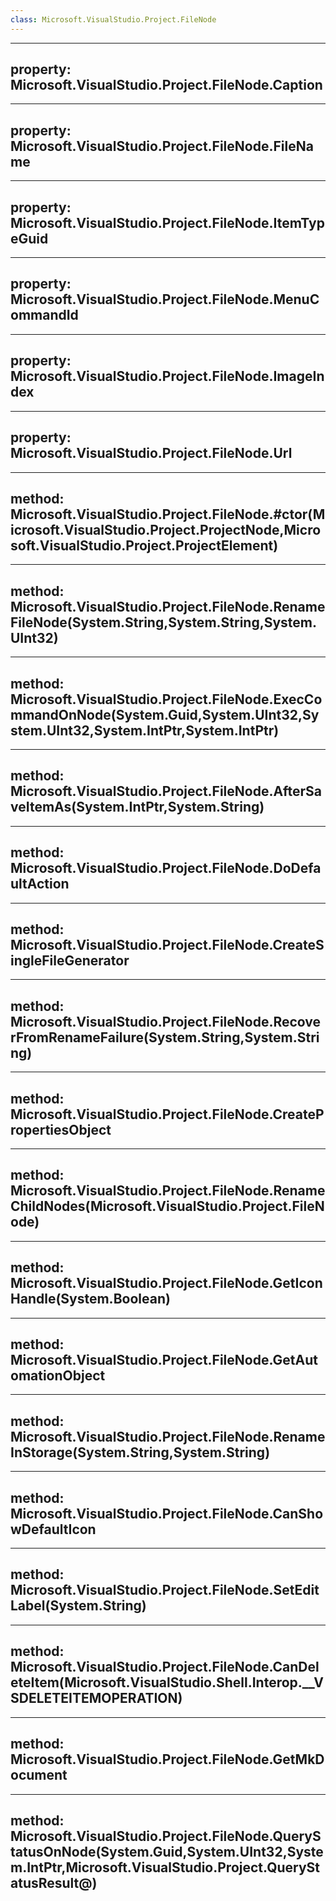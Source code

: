 ```yaml
---
class: Microsoft.VisualStudio.Project.FileNode
---
```


---
property: Microsoft.VisualStudio.Project.FileNode.Caption
---

---
property: Microsoft.VisualStudio.Project.FileNode.FileName
---

---
property: Microsoft.VisualStudio.Project.FileNode.ItemTypeGuid
---

---
property: Microsoft.VisualStudio.Project.FileNode.MenuCommandId
---

---
property: Microsoft.VisualStudio.Project.FileNode.ImageIndex
---

---
property: Microsoft.VisualStudio.Project.FileNode.Url
---

---
method: Microsoft.VisualStudio.Project.FileNode.#ctor(Microsoft.VisualStudio.Project.ProjectNode,Microsoft.VisualStudio.Project.ProjectElement)
---

---
method: Microsoft.VisualStudio.Project.FileNode.RenameFileNode(System.String,System.String,System.UInt32)
---

---
method: Microsoft.VisualStudio.Project.FileNode.ExecCommandOnNode(System.Guid,System.UInt32,System.UInt32,System.IntPtr,System.IntPtr)
---

---
method: Microsoft.VisualStudio.Project.FileNode.AfterSaveItemAs(System.IntPtr,System.String)
---

---
method: Microsoft.VisualStudio.Project.FileNode.DoDefaultAction
---

---
method: Microsoft.VisualStudio.Project.FileNode.CreateSingleFileGenerator
---

---
method: Microsoft.VisualStudio.Project.FileNode.RecoverFromRenameFailure(System.String,System.String)
---

---
method: Microsoft.VisualStudio.Project.FileNode.CreatePropertiesObject
---

---
method: Microsoft.VisualStudio.Project.FileNode.RenameChildNodes(Microsoft.VisualStudio.Project.FileNode)
---

---
method: Microsoft.VisualStudio.Project.FileNode.GetIconHandle(System.Boolean)
---

---
method: Microsoft.VisualStudio.Project.FileNode.GetAutomationObject
---

---
method: Microsoft.VisualStudio.Project.FileNode.RenameInStorage(System.String,System.String)
---

---
method: Microsoft.VisualStudio.Project.FileNode.CanShowDefaultIcon
---

---
method: Microsoft.VisualStudio.Project.FileNode.SetEditLabel(System.String)
---

---
method: Microsoft.VisualStudio.Project.FileNode.CanDeleteItem(Microsoft.VisualStudio.Shell.Interop.__VSDELETEITEMOPERATION)
---

---
method: Microsoft.VisualStudio.Project.FileNode.GetMkDocument
---

---
method: Microsoft.VisualStudio.Project.FileNode.QueryStatusOnNode(System.Guid,System.UInt32,System.IntPtr,Microsoft.VisualStudio.Project.QueryStatusResult@)
---

